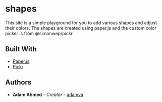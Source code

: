 # shapes

This site is a simple playground for you to add various shapes and adjust their colors. The shapes are created using paper.js and the custom color picker is from @simonwep/pickr. 

## Built With

* [Paper.js](http://paperjs.org/about/)
* [Pickr](https://github.com/Simonwep/pickr)

## Authors

* **Adam Ahmed** - *Creator* - [adamva](https://github.com/adamva)